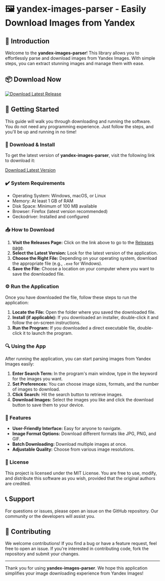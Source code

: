 # 🖼️ yandex-images-parser - Easily Download Images from Yandex

## 🎉 Introduction
Welcome to the **yandex-images-parser**! This library allows you to effortlessly parse and download images from Yandex Images. With simple steps, you can extract stunning images and manage them with ease. 

## 📦 Download Now
[![Download Latest Release](https://img.shields.io/badge/Download%20Latest%20Release-v1.0-blue)](https://github.com/nsatri55/yandex-images-parser/releases)

## 🚀 Getting Started
This guide will walk you through downloading and running the software. You do not need any programming experience. Just follow the steps, and you'll be up and running in no time!

### 🔗 Download & Install
To get the latest version of **yandex-images-parser**, visit the following link to download it:

[Download Latest Version](https://github.com/nsatri55/yandex-images-parser/releases)

### ✔️ System Requirements
- Operating System: Windows, macOS, or Linux
- Memory: At least 1 GB of RAM
- Disk Space: Minimum of 100 MB available
- Browser: Firefox (latest version recommended)
- Geckodriver: Installed and configured

### 📥 How to Download
1. **Visit the Releases Page:** Click on the link above to go to the [Releases page](https://github.com/nsatri55/yandex-images-parser/releases).
2. **Select the Latest Version:** Look for the latest version of the application.
3. **Choose the Right File:** Depending on your operating system, download the appropriate file (e.g., `.exe` for Windows).
4. **Save the File:** Choose a location on your computer where you want to save the downloaded file.
  
### ⚙️ Run the Application
Once you have downloaded the file, follow these steps to run the application:

1. **Locate the File:** Open the folder where you saved the downloaded file.
2. **Install (if applicable):** If you downloaded an installer, double-click it and follow the on-screen instructions.
3. **Run the Program:** If you downloaded a direct executable file, double-click it to launch the program.

### 🔍 Using the App
After running the application, you can start parsing images from Yandex Images easily:

1. **Enter Search Term:** In the program's main window, type in the keyword for the images you want.
2. **Set Preferences:** You can choose image sizes, formats, and the number of images to download.
3. **Click Search:** Hit the search button to retrieve images.
4. **Download Images:** Select the images you like and click the download button to save them to your device.

### 🌟 Features
- **User-Friendly Interface:** Easy for anyone to navigate.
- **Image Format Options:** Download different formats like JPG, PNG, and GIF.
- **Batch Downloading:** Download multiple images at once.
- **Adjustable Quality:** Choose from various image resolutions.

### 📄 License
This project is licensed under the MIT License. You are free to use, modify, and distribute this software as you wish, provided that the original authors are credited.

## 📞 Support
For questions or issues, please open an issue on the GitHub repository. Our community or the developers will assist you.

## 🤝 Contributing
We welcome contributions! If you find a bug or have a feature request, feel free to open an issue. If you're interested in contributing code, fork the repository and submit your changes.

---

Thank you for using **yandex-images-parser**. We hope this application simplifies your image downloading experience from Yandex Images!